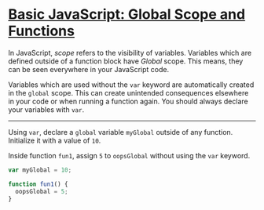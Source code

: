 # [Basic JavaScript: Global Scope and Functions](https://learn.freecodecamp.org/javascript-algorithms-and-data-structures/basic-javascript/global-scope-and-functions)

In JavaScript, _scope_ refers to the visibility of variables. Variables which are defined outside of a function block have _Global_ scope. This means, they can be seen everywhere in your JavaScript code.

Variables which are used without the `var` keyword are automatically created in the `global` scope. This can create unintended consequences elsewhere in your code or when running a function again. You should always declare your variables with `var`.

---

Using `var`, declare a `global` variable `myGlobal` outside of any function. Initialize it with a value of `10`.

Inside function `fun1`, assign `5` to `oopsGlobal` without using the `var` keyword.

```js
var myGlobal = 10;

function fun1() {
  oopsGlobal = 5;
}
```